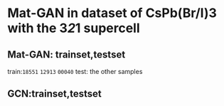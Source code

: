Mat-GAN in dataset of CsPb(Br/I)3 with the 3*2*1 supercell
===========================================================
Mat-GAN: trainset,testset
--------------------
train:`18551` `12913` `00040`
test: the other samples

GCN:trainset,testset
-----------
